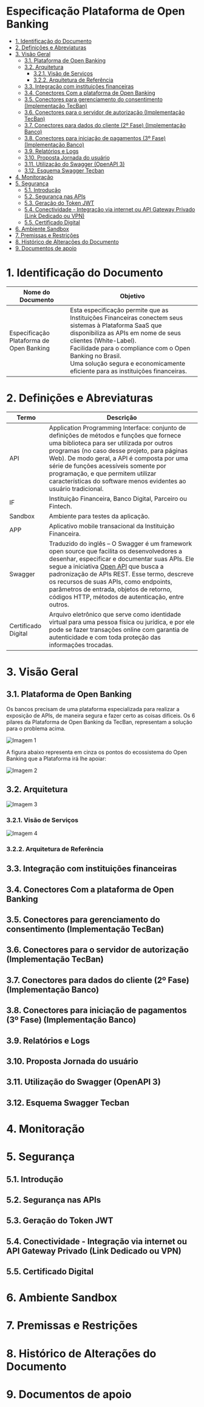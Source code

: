 # Especificação Plataforma de Open Banking

- [1. Identificação do Documento](#1-identificação-do-documento)
- [2. Definições e Abreviaturas](#2-definições-e-abreviaturas)
- [3. Visão Geral](#3-visão-geral)
  - [3.1. Plataforma de Open Banking](#31-plataforma-de-open-banking)
  - [3.2. Arquitetura](#32-arquitetura)
    - [3.2.1. Visão de Serviços](#321-visão-de-serviços)
    - [3.2.2. Arquitetura de Referência](#322-arquitetura-de-referência)
  - [3.3. Integração com instituições financeiras](#33-integração-com-instituições-financeiras)
  - [3.4. Conectores Com a plataforma de Open Banking](#34-conectores-com-a-plataforma-de-open-banking)
  - [3.5. Conectores para gerenciamento do consentimento (Implementação TecBan)](#35-conectores-para-gerenciamento-do-consentimento-implementação-tecban)
  - [3.6. Conectores para o servidor de autorização (Implementação TecBan)](#36-conectores-para-o-servidor-de-autorização-implementação-tecban)
  - [3.7. Conectores para dados do cliente (2º Fase) (Implementação Banco)](#37-conectores-para-dados-do-cliente-2º-fase-implementação-banco)
  - [3.8. Conectores para iniciação de pagamentos (3º Fase) (Implementação Banco)](#38-conectores-para-iniciação-de-pagamentos-3º-fase-implementação-banco)
  - [3.9. Relatórios e Logs](#39-relatórios-e-logs)
  - [3.10. Proposta Jornada do usuário](#310-proposta-jornada-do-usuário)
  - [3.11. Utilização do Swagger (OpenAPI 3)](#311-utilização-do-swagger-openapi-3)
  - [3.12. Esquema Swagger Tecban](#312-esquema-swagger-tecban)
- [4. Monitoração](#4-monitoração)
- [5. Segurança](#5-segurança)
  - [5.1. Introdução](#51-introdução)
  - [5.2. Segurança nas APIs](#52-segurança-nas-apis)
  - [5.3. Geração do Token JWT](#53-geração-do-token-jwt)
  - [5.4. Conectividade - Integração via internet ou API Gateway Privado (Link Dedicado ou VPN)](#54-conectividade---integração-via-internet-ou-api-gateway-privado-link-dedicado-ou-vpn)
  - [5.5. Certificado Digital](#55-certificado-digital)
- [6. Ambiente Sandbox](#6-ambiente-sandbox)
- [7. Premissas e Restrições](#7-premissas-e-restrições)
- [8. Histórico de Alterações do Documento](#8-histórico-de-alterações-do-documento)
- [9. Documentos de apoio](#9-documentos-de-apoio)


# 1. Identificação do Documento

| Nome do Documento                        | Objetivo                                                                                                                                                                                                                                                                                                        |
|------------------------------------------|-----------------------------------------------------------------------------------------------------------------------------------------------------------------------------------------------------------------------------------------------------------------------------------------------------------------|
| Especificação Plataforma de Open Banking | Esta especificação permite que as Instituições Financeiras conectem seus sistemas à Plataforma SaaS que disponibiliza as APIs em nome de seus clientes (White-Label). <br /> Facilidade para o compliance com o Open Banking no Brasil. <br /> Uma solução segura e economicamente eficiente para as instituições financeiras. |

# 2. Definições e Abreviaturas	

| Termo               | Descrição                                                                                                                                                                                                                                                                                                                                                                             |
|---------------------|---------------------------------------------------------------------------------------------------------------------------------------------------------------------------------------------------------------------------------------------------------------------------------------------------------------------------------------------------------------------------------------|
| API                 | Application Programming Interface: conjunto de definições de métodos e funções que fornece uma biblioteca para ser utilizada por outros programas (no caso desse projeto, para páginas Web). De modo geral, a API é composta por uma série de funções acessíveis somente por programação, e que permitem utilizar características do software menos evidentes ao usuário tradicional. |
| IF                  | Instituição Financeira, Banco Digital, Parceiro ou Fintech.                                                                                                                                                                                                                                                                                                                           |
| Sandbox             | Ambiente para testes da aplicação.                                                                                                                                                                                                                                                                                                                                                    |
| APP                 | Aplicativo mobile transacional da Instituição Financeira.                                                                                                                                                                                                                                                                                                                             |
| Swagger             | Traduzido do inglês – O Swagger é um framework open source que facilita os desenvolvedores a desenhar, especificar e documentar suas APIs. Ele segue a iniciativa [Open API](https://www.openapis.org) que busca a padronização de APIs REST. Esse termo, descreve os recursos de suas APIs, como endpoints, parâmetros de entrada, objetos de retorno, códigos HTTP, métodos de autenticação, entre outros.     |
| Certificado Digital | Arquivo eletrônico que serve como identidade virtual para uma pessoa física ou jurídica, e por ele pode se fazer transações online com garantia de autenticidade e com toda proteção das informações trocadas.                                                                                                                                                                        |

# 3. Visão Geral

## 3.1. Plataforma de Open Banking

Os bancos precisam de uma plataforma especializada para realizar a exposição de APIs, de maneira segura e fazer certo as coisas difíceis.
Os 6 pilares da Plataforma de Open Banking da TecBan, representam a solução para o problema acima.

![Imagem 1](./Images/imagem_1.png)
<br />

A figura abaixo representa em cinza os pontos do ecossistema do Open Banking que a Plataforma irá lhe apoiar:

![Imagem 2](./Images/imagem_2.png)

## 3.2. Arquitetura

![Imagem 3](./Images/imagem_3.png)

### 3.2.1. Visão de Serviços

![Imagem 4](./Images/imagem_4.png)

### 3.2.2. Arquitetura de Referência

## 3.3. Integração com instituições financeiras

## 3.4. Conectores Com a plataforma de Open Banking

## 3.5. Conectores para gerenciamento do consentimento (Implementação TecBan)

## 3.6. Conectores para o servidor de autorização (Implementação TecBan)

## 3.7. Conectores para dados do cliente (2º Fase) (Implementação Banco)

## 3.8. Conectores para iniciação de pagamentos (3º Fase) (Implementação Banco)

## 3.9. Relatórios e Logs

## 3.10. Proposta Jornada do usuário

## 3.11. Utilização do Swagger (OpenAPI 3)

## 3.12. Esquema Swagger Tecban

# 4. Monitoração

# 5. Segurança
## 5.1. Introdução
## 5.2. Segurança nas APIs
## 5.3. Geração do Token JWT
## 5.4. Conectividade - Integração via internet ou API Gateway Privado (Link Dedicado ou VPN)
## 5.5. Certificado Digital

# 6. Ambiente Sandbox

# 7. Premissas e Restrições

# 8. Histórico de Alterações do Documento

# 9. Documentos de apoio